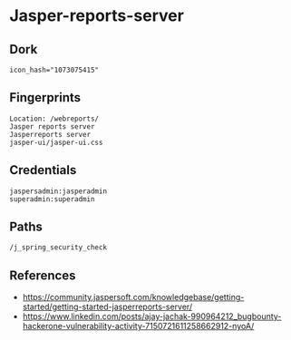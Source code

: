 # Jasper-reports-server

## Dork

```
icon_hash="1073075415"
```

## Fingerprints
```
Location: /webreports/
Jasper reports server
Jasperreports server
jasper-ui/jasper-ui.css
```

## Credentials
```
jaspersadmin:jasperadmin
superadmin:superadmin 
```

## Paths
```
/j_spring_security_check
```

## References
- https://community.jaspersoft.com/knowledgebase/getting-started/getting-started-jasperreports-server/
- https://www.linkedin.com/posts/ajay-jachak-990964212_bugbounty-hackerone-vulnerability-activity-7150721611258662912-nyoA/
